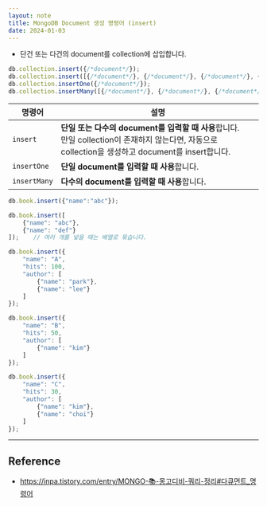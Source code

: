 ```yaml
---
layout: note
title: MongoDB Document 생성 명령어 (insert)
date: 2024-01-03
---
```




- 단건 또는 다건의 document를 collection에 삽입합니다.

```js
db.collection.insert({/*document*/});
db.collection.insert([{/*document*/}, {/*document*/}, {/*document*/}, {/*document*/}, {/*document*/}]);
db.collection.insertOne({/*document*/});
db.collection.insertMany([{/*document*/}, {/*document*/}, {/*document*/}, {/*document*/}, {/*document*/}]);
```

| 명령어 | 설명 |
| --- | --- |
| `insert` | **단일 또는 다수의 document를 입력할 때 사용**합니다.<br>만일 collection이 존재하지 않는다면, 자동으로 collection을 생성하고 document를 insert합니다. |
| `insertOne` | **단일 document를 입력할 때 사용**합니다. |
| `insertMany` | **다수의 document를 입력할 때 사용**합니다. |

```js
db.book.insert({"name":"abc"});

db.book.insert([ 
    {"name": "abc"}, 
    {"name": "def"} 
]);    // 여러 개를 넣을 때는 배열로 묶습니다.

db.book.insert({
    "name": "A", 
    "hits": 100, 
    "author": [
        {"name": "park"},
        {"name": "lee"}
    ]
});

db.book.insert({
    "name": "B", 
    "hits": 50, 
    "author": [
        {"name": "kim"}
    ]
});

db.book.insert({
    "name": "C", 
    "hits": 30, 
    "author": [
        {"name": "kim"},
        {"name": "choi"}
    ]
});
```




---




## Reference

- <https://inpa.tistory.com/entry/MONGO-📚-몽고디비-쿼리-정리#다큐먼트_명령어>
